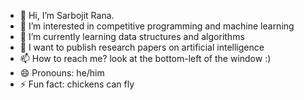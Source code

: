 - 👋 Hi, I’m Sarbojit Rana.
- 👀 I’m interested in competitive programming and machine learning
- 🌱 I’m currently learning data structures and algorithms
- 💞️ I want to publish research papers on artificial intelligence
- 📫 How to reach me? look at the bottom-left of the window :)
- 😄 Pronouns: he/him
- ⚡ Fun fact: chickens can fly

<!---
sarbojitrana/sarbojitrana is a ✨ special ✨ repository because its `README.md` (this file) appears on your GitHub profile.
You can click the Preview link to take a look at your changes.
--->
